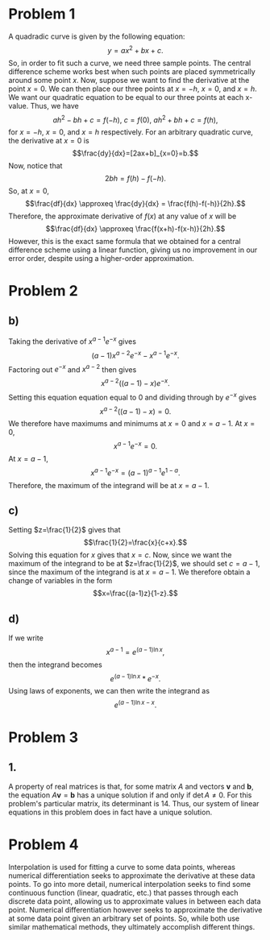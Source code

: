 # Problem 1
A quadradic curve is given by the following equation:
$$y=ax^2+bx+c.$$
So, in order to fit such a curve, we need three sample points. The central difference scheme works best when such points are placed symmetrically around some point $x$. Now, suppose we want to find the derivative at the point $x=0$. We can then place our three points at $x=-h$, $x=0$, and $x=h$. We want our quadratic equation to be equal to our three points at each x-value. Thus, we have $$ah^2-bh+c=f(-h),\ c=f(0),\ ah^2+bh+c=f(h),$$ for $x=-h$, $x=0$, and $x=h$ respectively. For an arbitrary quadratic curve, the derivative at $x=0$ is 
$$\frac{dy}{dx}=[2ax+b]_{x=0}=b.$$
Now, notice that 
$$2bh = f(h)-f(-h).$$
So, at $x=0$,
$$\frac{df}{dx} \approxeq \frac{dy}{dx} = \frac{f(h)-f(-h)}{2h}.$$
Therefore, the approximate derivative of $f(x)$ at any value of $x$ will be
$$\frac{df}{dx} \approxeq \frac{f(x+h)-f(x-h)}{2h}.$$
However, this is the exact same formula that we obtained for a central difference scheme using a linear function, giving us no improvement in our error order, despite using a higher-order approximation.
# Problem 2
## b)
Taking the derivative of $x^{a-1}e^{-x}$ gives $$(a-1)x^{a-2}e^{-x}-x^{a-1}e^{-x}.$$
Factoring out $e^{-x}$ and $x^{a-2}$ then gives $$x^{a-2}((a-1)-x)e^{-x}.$$ Setting this equation equation equal to $0$ and dividing through by $e^{-x}$ gives $$x^{a-2}((a-1)-x)=0.$$
We therefore have maximums and minimums at $x=0$ and $x=a-1$. At $x=0$, $$x^{a-1}e^{-x}=0.$$ At $x=a-1$, $$x^{a-1}e^{-x}=(a-1)^{a-1}e^{1-a}.$$
Therefore, the maximum of the integrand will be at $x=a-1$.

## c)
Setting $z=\frac{1}{2}$ gives that
$$\frac{1}{2}=\frac{x}{c+x}.$$
Solving this equation for $x$ gives that $x=c$. Now, since we want the maximum of the integrand to be at $z=\frac{1}{2}$, we should set $c=a-1$, since the maximum of the integrand is at $x=a-1$. We therefore obtain a change of variables in the form
$$x=\frac{(a-1)z}{1-z}.$$

## d)
If we write
$$x^{a-1}=e^{(a-1)\ln{x}},$$
then the integrand becomes
$$e^{(a-1)\ln{x}}*e^{-x}.$$
Using laws of exponents, we can then write the integrand as
$$e^{(a-1)\ln{x}-x}.$$

# Problem 3
## 1.
A property of real matrices is that, for some matrix $A$ and vectors $\textbf{v}$ and $\textbf{b}$, the equation $A\textbf{v}=\textbf{b}$ has a unique solution if and only if $\det{A} \neq 0$. For this problem's particular matrix, its determinant is 14.
Thus, our system of linear equations in this problem does in fact have a unique solution.

# Problem 4
Interpolation is used for fitting a curve to some data points, whereas numerical differentiation seeks to approximate the derivative at these data points. To go into more detail, numerical interpolation seeks to find some continuous function (linear, quadratic, etc.) that passes through each discrete data point, allowing us to approximate values in between each data point. Numerical differentiation however seeks to approximate the derivative at some data point given an arbitrary set of points. So, while both use similar mathematical methods, they ultimately accomplish different things.
